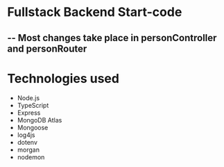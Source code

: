 # Fullstack Backend Start-code

## -- Most changes take place in personController and personRouter

# Technologies used

- Node.js
- TypeScript
- Express
- MongoDB Atlas
- Mongoose
- log4js
- dotenv
- morgan
- nodemon


